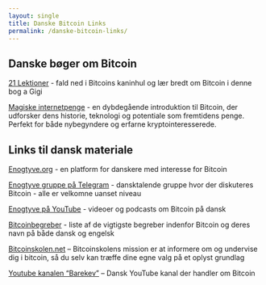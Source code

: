 ```yaml
---
layout: single
title: Danske Bitcoin Links
permalink: /danske-bitcoin-links/
---
```


## Danske bøger om Bitcoin

[21 Lektioner](https://shop21.dk/vare/21-lektioner/) - fald ned i Bitcoins kaninhul og lær bredt om Bitcoin i denne bog a Gigi

[Magiske internetpenge](https://shop21.dk/vare/magiske-internetpenge/) - en dybdegående introduktion til Bitcoin, der udforsker dens historie, teknologi og potentiale som fremtidens penge. Perfekt for både nybegyndere og erfarne kryptointeresserede.

## Links til dansk materiale

[Enogtyve.org](https://www.enogtyve.org/) - en platform for danskere med interesse for Bitcoin

[Enogtyve gruppe på Telegram](https://t.me/enogtyvedk) - dansktalende gruppe hvor der diskuteres Bitcoin - alle er velkomne uanset niveau

[Enogtyve på YouTube](https://www.youtube.com/@enogtyvedanmark) - videoer og podcasts om Bitcoin på dansk

[Bitcoinbegreber](https://github.com/Enogtyve/Ordliste) - liste af de vigtigste begreber indenfor Bitcoin og deres navn på både dansk og engelsk

[Bitcoinskolen.net](https://www.bitcoinskolen.net/) – Bitcoinskolens mission er at informere om og undervise dig i bitcoin, så du selv kan træffe dine egne valg på et oplyst grundlag

[Youtube kanalen “Barekev”](https://youtube.com/@barekev) – Dansk YouTube kanal der handler om Bitcoin 

